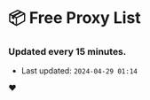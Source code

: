 # :package: Free Proxy List
### Updated every 15 minutes.

- Last updated: `2024-04-29 01:14`

:heart:
